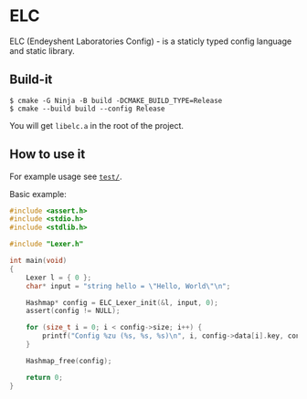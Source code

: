 # ELC

ELC (Endeyshent Laboratories Config) - is a staticly typed config language and static library.

## Build-it

```console
$ cmake -G Ninja -B build -DCMAKE_BUILD_TYPE=Release
$ cmake --build build --config Release
```

You will get `libelc.a` in the root of the project.

## How to use it

For example usage see [`test/`](./test/).

Basic example:

```c
#include <assert.h>
#include <stdio.h>
#include <stdlib.h>

#include "Lexer.h"

int main(void)
{
    Lexer l = { 0 };
    char* input = "string hello = \"Hello, World\"\n";

    Hashmap* config = ELC_Lexer_init(&l, input, 0);
    assert(config != NULL);

    for (size_t i = 0; i < config->size; i++) {
        printf("Config %zu (%s, %s, %s)\n", i, config->data[i].key, config->data[i].value, TokenType_toString(config->data[i].type));
    }

    Hashmap_free(config);

    return 0;
}
```
